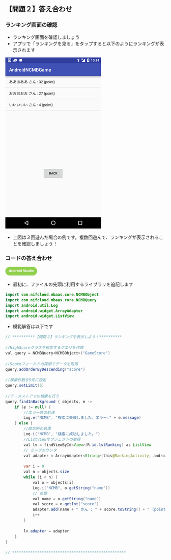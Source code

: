 ## 【問題２】答え合わせ

### ランキング画面の確認

* ランキング画面を確認しましょう
 * アプリで「ランキングを見る」をタップすると以下のようにランキングが表示されます

![ans2-1](/readme-img/ans2-1.png)

* 上図は３回遊んだ場合の例です。複数回遊んで、ランキングが表示されることを確認しましょう！

### コードの答え合わせ

![Android](/readme-img/icon_androidstudio.png)

* 最初に、ファイルの先頭に利用するライブラリを追記します

```java
import com.nifcloud.mbaas.core.NCMBObject
import com.nifcloud.mbaas.core.NCMBQuery
import android.util.Log
import android.widget.ArrayAdapter
import android.widget.ListView
```

* 模範解答は以下です

```java
// **********【問題２】ランキングを表示しよう！**********

//HighScoreクラスを検索するクエリを作成
val query = NCMBQuery<NCMBObject>("GameScore")

//Scoreフィールドの降順でデータを取得
query.addOrderByDescending("score")

//検索件数を5件に設定
query.setLimit(5)

//データストアでの検索を行う
query.findInBackground { objects, e ->
    if (e != null) {
        //エラー時の処理
        Log.e("NCMB", "検索に失敗しました。エラー:" + e.message)
    } else {
        //成功時の処理
        Log.i("NCMB", "検索に成功しました。")
        //ListViewオブジェクトの取得
        val lv = findViewById<View>(R.id.lstRanking) as ListView
        // ループカウンタ
        val adapter = ArrayAdapter<String>(this@RankingActivity, android.R.layout.simple_list_item_1)

        var i = 0
        val n = objects.size
        while (i < n) {
            val o = objects[i]
            Log.i("NCMB", o.getString("name"))
            // 処理
            val name = o.getString("name")
            val score = o.getInt("score")
            adapter.add(name + " さん : " + score.toString() + " (point)")
            i++
        }

        lv.adapter = adapter
    }
}

// **************************************************
```
